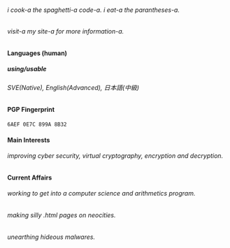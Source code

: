 ###### i cook-a the spaghetti-a code-a. i eat-a the parantheses-a.
###### visit-a my site-a for more information-a.

#### Languages (human)

##### using/usable
###### SVE(Native), English(Advanced), 日本語(中級)

#### PGP Fingerprint
`6AEF 0E7C 899A 8B32`

#### Main Interests
###### improving cyber security, virtual cryptography, encryption and decryption.

#### Current Affairs
###### working to get into a computer science and arithmetics program.
###### making silly .html pages on neocities.
###### unearthing hideous malwares.
